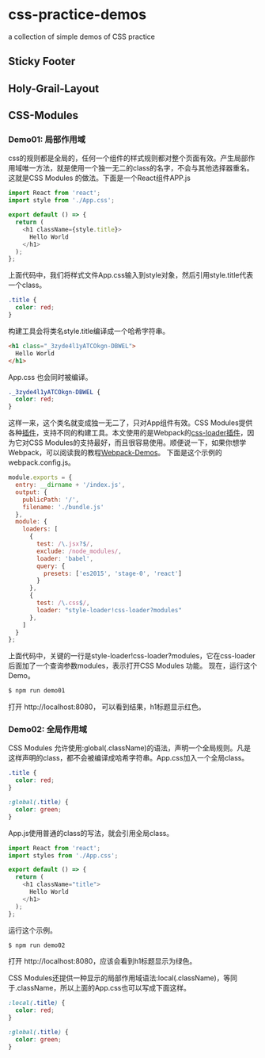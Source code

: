 # css-practice-demos
a collection of simple demos of CSS practice

## Sticky Footer

## Holy-Grail-Layout

## CSS-Modules

### Demo01: 局部作用域

css的规则都是全局的，任何一个组件的样式规则都对整个页面有效。产生局部作用域唯一方法，就是使用一个独一无二的class的名字，不会与其他选择器重名。这就是CSS Modules 的做法。下面是一个React组件APP.js

```javascript
import React from 'react';
import style from './App.css';

export default () => {
  return (
    <h1 className={style.title}>
      Hello World
    </h1>
  );
};
```

上面代码中，我们将样式文件App.css输入到style对象，然后引用style.title代表一个class。

```css
.title {
  color: red;
}
```

构建工具会将类名style.title编译成一个哈希字符串。

```html
<h1 class="_3zyde4l1yATCOkgn-DBWEL">
  Hello World
</h1>
```

App.css 也会同时被编译。

```css
._3zyde4l1yATCOkgn-DBWEL {
  color: red;
}
```

这样一来，这个类名就变成独一无二了，只对App组件有效。CSS Modules提供各种[插件](https://github.com/css-modules/css-modules/blob/master/docs/get-started.md)，支持不同的构建工具。本文使用的是Webpack的[css-loader插件](https://github.com/webpack/css-loader#css-modules)，因为它对CSS Modules的支持最好，而且很容易使用。顺便说一下，如果你想学Webpack，可以阅读我的教程[Webpack-Demos](https://github.com/ruanyf/webpack-demos)。
下面是这个示例的webpack.config.js。

```javascript
module.exports = {
  entry: __dirname + '/index.js',
  output: {
    publicPath: '/',
    filename: './bundle.js'
  },
  module: {
    loaders: [
      {
        test: /\.jsx?$/,
        exclude: /node_modules/,
        loader: 'babel',
        query: {
          presets: ['es2015', 'stage-0', 'react']
        }
      },
      {
        test: /\.css$/,
        loader: "style-loader!css-loader?modules"
      },
    ]
  }
};
```

上面代码中，关键的一行是style-loader!css-loader?modules，它在css-loader后面加了一个查询参数modules，表示打开CSS Modules 功能。
现在，运行这个Demo。

```bash
$ npm run demo01
```

打开 http://localhost:8080， 可以看到结果，h1标题显示红色。

### Demo02: 全局作用域

CSS Modules 允许使用:global(.className)的语法，声明一个全局规则。凡是这样声明的class，都不会被编译成哈希字符串。App.css加入一个全局class。

```css
.title {
  color: red;
}

:global(.title) {
  color: green;
}
```

App.js使用普通的class的写法，就会引用全局class。

```javascript
import React from 'react';
import styles from './App.css';

export default () => {
  return (
    <h1 className="title">
      Hello World
    </h1>
  );
};
```

运行这个示例。

```bash
$ npm run demo02
```

打开 http://localhost:8080，应该会看到h1标题显示为绿色。

CSS Modules还提供一种显示的局部作用域语法:local(.className)，等同于.className，所以上面的App.css也可以写成下面这样。

```css
:local(.title) {
  color: red;
}

:global(.title) {
  color: green;
}
```

